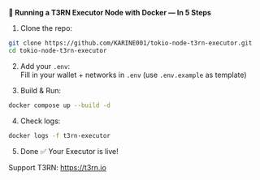 **🚀 Running a T3RN Executor Node with Docker — In 5 Steps**

1. Clone the repo:  
```bash
git clone https://github.com/KARINE001/tokio-node-t3rn-executor.git
cd tokio-node-t3rn-executor
```

2. Add your `.env`:  
Fill in your wallet + networks in `.env` (use `.env.example` as template)

3. Build & Run:  
```bash
docker compose up --build -d
```

4. Check logs:  
```bash
docker logs -f t3rn-executor
```

5. Done ✅ Your Executor is live!

Support T3RN: https://t3rn.io
